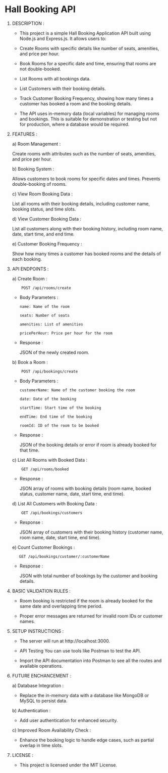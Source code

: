  # Hall Booking API 


 1. DESCRIPTION :
     
      -  This project is a simple Hall Booking Application API built using Node.js and Express.js. It allows users to:

      -  Create Rooms with specific details like number of seats, amenities, and price per hour.

      -  Book Rooms for a specific date and time, ensuring that rooms are not double-booked.

      -  List Rooms with all bookings data.
  
      -  List Customers with their booking details.

      -  Track Customer Booking Frequency, showing how many times a customer has booked a room and the booking details.

      -  The API uses in-memory data (local variables) for managing rooms and bookings. This is suitable for demonstration or testing but not for production, where a database would be required.

 
   2. FEATURES :

      a) Room Management :

         Create rooms with attributes such as the number of seats, amenities, and price per hour.
    
      b) Booking System :

         Allows customers to book rooms for specific dates and times. Prevents double-booking of rooms.

      c) View Room Booking Data :

         List all rooms with their booking details, including customer name, booking status, and time slots.

      d) View Customer Booking Data :

         List all customers along with their booking history, including room name, date, start time, and end time.
        
      e) Customer Booking Frequency :

         Show how many times a customer has booked rooms and the details of each booking.


 
   3. API ENDPOINTS :
 
      a) Create Room  :

              POST /api/rooms/create

        - Body Parameters  :

              name: Name of the room

              seats: Number of seats

              amenities: List of amenities

              pricePerHour: Price per hour for the room

        - Response  :

          JSON of the newly created room.


       b) Book a Room  :

              POST /api/bookings/create

        - Body Parameters  :
  
              customerName: Name of the customer booking the room

              date: Date of the booking

              startTime: Start time of the booking

              endTime: End time of the booking

              roomId: ID of the room to be booked

        - Response :

           JSON of the booking details or error if room is already booked for that time.


         c) List All Rooms with Booked Data  :

              GET /api/rooms/booked

        - Response :

           JSON array of rooms with booking details (room name, booked status, customer name, date, start time, end time).

     
        d) List All Customers with Booking Data :

              GET /api/bookings/customers

        - Response :

           JSON array of customers with their booking history (customer name, room name, date, start time, end time).


        e) Count Customer Bookings :

             GET /api/bookings/customer/:customerName

         - Response :

           JSON with total number of bookings by the customer and booking details.

   4. BASIC VALIDATION RULES :

         -  Room booking is restricted if the room is already booked for the same date and overlapping time period.

         -  Proper error messages are returned for invalid room IDs or customer names.


   5. SETUP INSTRUCTIONS  :

         -  The server will run at http://localhost:3000.

         -  API Testing You can use tools like Postman to test the API.
         
         -  Import the API documentation into Postman to see all the routes and available operations.


   6. FUTURE ENCHANCEMENT :
 
         a)  Database Integration :

         -   Replace the in-memory data with a database like MongoDB or MySQL to persist data.

         b) Authentication :

         -   Add user authentication for enhanced security.
             
         c) Improved Room Availability Check :

         -   Enhance the booking logic to handle edge cases, such as partial overlap in time slots.

   7. LICENSE :

         -   This project is licensed under the MIT License.
